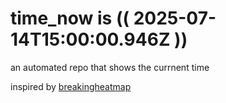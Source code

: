 # time_now is (( 2025-07-14T15:00:00.946Z ))

an automated repo that shows the currnent time

inspired by [breakingheatmap](https://github.com/breakingheatmap/breakingheatmap)